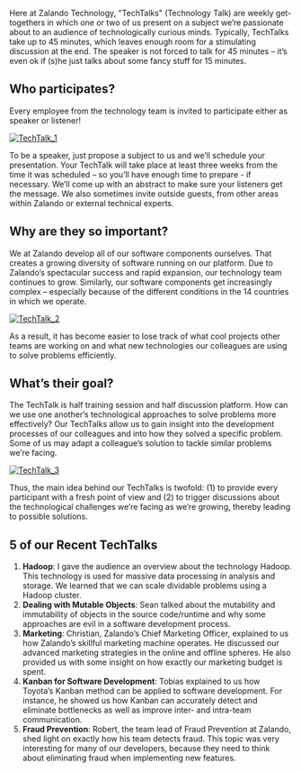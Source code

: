 <!--
.. title: TechTalks at Zalando Technology
.. slug: techtalks-at-zalando-technology
.. date: 2013-04-05 16:38:49
.. tags: education,event,tech-talk
.. author: Ralf Heyde
.. image: techtalks_teaser.jpg
-->

Here at Zalando Technology, "TechTalks" (Technology Talk) are weekly get-
togethers in which one or two of us present on a subject we’re passionate
about to an audience of technologically curious minds. Typically, TechTalks
take up to 45 minutes, which leaves enough room for a stimulating discussion
at the end. The speaker is not forced to talk for 45 minutes – it’s even ok if
(s)he just talks about some fancy stuff for 15 minutes.

<!-- TEASER_END -->

## Who participates?
Every employee from the technology team is invited to participate either as speaker or listener!   

[![TechTalk_1](/files/2013/04/TechTalk_1.jpg)](/files/2013/04/TechTalk_1.jpg)

To be a speaker, just propose a subject to us and we’ll schedule your
presentation. Your TechTalk will take place at least three weeks from the time
it was scheduled – so you’ll have enough time to prepare - if necessary. We’ll
come up with an abstract to make sure your listeners get the message. We also
sometimes invite outside guests, from other areas within Zalando or external
technical experts.

## Why are they so important?
We at Zalando develop all of our software components ourselves. That creates a growing diversity of
software running on our platform. Due to Zalando’s spectacular success and
rapid expansion, our technology team continues to grow. Similarly, our
software components get increasingly complex – especially because of the
different conditions in the 14 countries in which we operate.

[![TechTalk_2](/files/2013/04/TechTalk_2.jpg)](/files/2013/04/TechTalk_2.jpg)

As a result, it has become easier to lose track of what cool projects other
teams are working on and what new technologies our colleagues are using to
solve problems efficiently.

## What’s their goal?
The TechTalk is half training session and half discussion platform. How can we
use one another’s technological approaches to solve problems more effectively?
Our TechTalks allow us to gain insight into the development processes of our
colleagues and into how they solved a specific problem. Some of us may adapt a
colleague’s solution to tackle similar problems we’re facing.


[![TechTalk_3](/files/2013/04/TechTalk_3.jpg)](/files/2013/04/TechTalk_3.jpg)

Thus, the main idea behind our TechTalks is twofold: (1) to provide every
participant with a fresh point of view and (2) to trigger discussions about
the technological challenges we’re facing as we’re growing, thereby leading to
possible solutions.

## 5 of our Recent TechTalks

  1. **Hadoop**: I gave the audience an overview about the technology Hadoop. This technology is used for massive data processing in analysis and storage. We learned that we can scale dividable problems using a Hadoop cluster.
  2. **Dealing with Mutable Objects**: Sean talked about the mutability and immutability of objects in the source code/runtime and why some approaches are evil in a software development process.
  3. **Marketing**: Christian, Zalando’s Chief Marketing Officer, explained to us how Zalando’s skillful marketing machine operates. He discussed our advanced marketing strategies in the online and offline spheres. He also provided us with some insight on how exactly our marketing budget is spent.
  4. **Kanban for Software Development**: Tobias explained to us how Toyota’s Kanban method can be applied to software development. For instance, he showed us how Kanban can accurately detect and eliminate bottlenecks as well as improve inter- and intra-team communication.
  5. **Fraud Prevention**: Robert, the team lead of Fraud Prevention at Zalando, shed light on exactly how his team detects fraud. This topic was very interesting for many of our developers, because they need to think about eliminating fraud when implementing new features.

